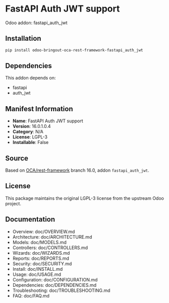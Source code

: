 # FastAPI Auth JWT support

Odoo addon: fastapi_auth_jwt

## Installation

```bash
pip install odoo-bringout-oca-rest-framework-fastapi_auth_jwt
```

## Dependencies

This addon depends on:
- fastapi
- auth_jwt

## Manifest Information

- **Name**: FastAPI Auth JWT support
- **Version**: 16.0.1.0.4
- **Category**: N/A
- **License**: LGPL-3
- **Installable**: False

## Source

Based on [OCA/rest-framework](https://github.com/OCA/rest-framework) branch 16.0, addon `fastapi_auth_jwt`.

## License

This package maintains the original LGPL-3 license from the upstream Odoo project.

## Documentation

- Overview: doc/OVERVIEW.md
- Architecture: doc/ARCHITECTURE.md
- Models: doc/MODELS.md
- Controllers: doc/CONTROLLERS.md
- Wizards: doc/WIZARDS.md
- Reports: doc/REPORTS.md
- Security: doc/SECURITY.md
- Install: doc/INSTALL.md
- Usage: doc/USAGE.md
- Configuration: doc/CONFIGURATION.md
- Dependencies: doc/DEPENDENCIES.md
- Troubleshooting: doc/TROUBLESHOOTING.md
- FAQ: doc/FAQ.md
